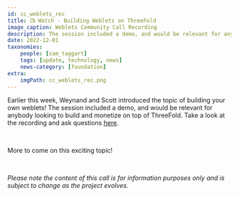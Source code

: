 ```yaml
---
id: cc_weblets_rec
title: 📺 Watch - Building Weblets on ThreeFold
image_caption: Weblets Community Call Recording
description: The session included a demo, and would be relevant for anybody looking to build and monetize on top of ThreeFold.
date: 2022-12-01
taxonomies:
    people: [sam_taggart]
    tags: [update, technology, news]
    news-category: [foundation]
extra:
    imgPath: cc_weblets_rec.png
---
```


Earlier this week, Weynand and Scott introduced the topic of building your own weblets! The session included a demo, and would be relevant for anybody looking to build and monetize on top of ThreeFold. Take a look at the recording and ask questions [here](https://forum.threefold.io/t/building-your-own-weblets-community-call-recording/3553).

<br/>

More to come on this exciting topic!

<br/>

_Please note the content of this call is for information purposes only and is subject to change as the project evolves._
